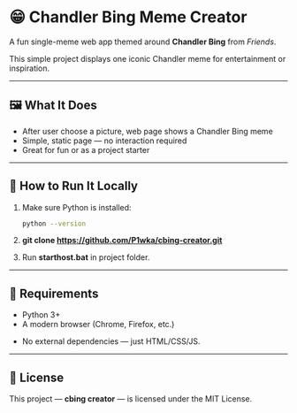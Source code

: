 # 😁 Chandler Bing Meme Creator

A fun single-meme web app themed around **Chandler Bing** from *Friends*.

This simple project displays one iconic Chandler meme for entertainment or inspiration.

---

## 🖼️ What It Does

- After user choose a picture, web page shows a Chandler Bing meme
- Simple, static page — no interaction required
- Great for fun or as a project starter

---

## 🚀 How to Run It Locally

1. Make sure Python is installed:
   ```bash
   python --version
2. **git clone https://github.com/P1wka/cbing-creator.git**


3. Run **starthost.bat** in project folder.

---

## 🧰 Requirements

- Python 3+
- A modern browser (Chrome, Firefox, etc.)
* No external dependencies — just HTML/CSS/JS.

---

## 📄 License

This project — **cbing creator** — is licensed under the MIT License.
